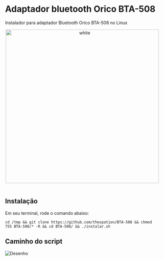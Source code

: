 # Adaptador bluetooth Orico BTA-508
Instalador para adaptador Bluetooth Orico BTA-508 no Linux

<p align="center">
<img width="500px" src="https://user-images.githubusercontent.com/84329097/187517061-7ec169ad-b9ff-4e82-a9ce-9e4010bf10e9.jpeg" align="center" alt="white" /><br><br>

## Instalação

Em seu terminal, rode o comando abaixo:

```
cd /tmp && git clone https://github.com/thespation/BTA-508 && chmod 755 BTA-508/* -R && cd BTA-508/ && ./instalar.sh
```
## Caminho do script

![Desenho](https://user-images.githubusercontent.com/84329097/187666862-cdb40b5f-d87d-4cd6-9af5-4f17610689cf.png)
